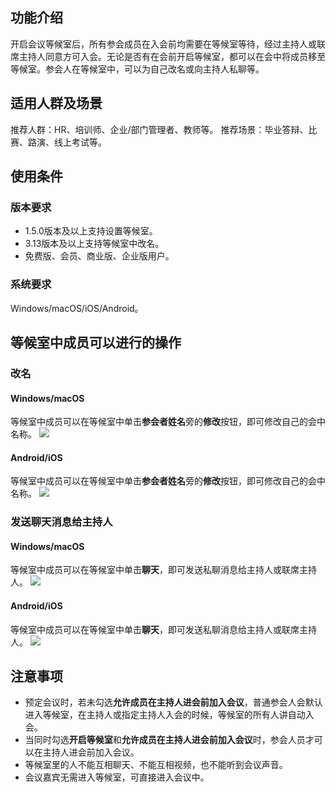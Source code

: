 ## 功能介绍
开启会议等候室后，所有参会成员在入会前均需要在等候室等待，经过主持人或联席主持人同意方可入会。无论是否有在会前开启等候室，都可以在会中将成员移至等候室。参会人在等候室中，可以为自己改名或向主持人私聊等。

## 适用人群及场景
推荐人群：HR、培训师、企业/部门管理者、教师等。
推荐场景：毕业答辩、比赛、路演、线上考试等。

## 使用条件
### 版本要求
- 1.5.0版本及以上支持设置等候室。
- 3.13版本及以上支持等候室中改名。
- 免费版、会员、商业版、企业版用户。

### 系统要求
Windows/macOS/iOS/Android。

## 等候室中成员可以进行的操作
### 改名
#### Windows/macOS
等候室中成员可以在等候室中单击**参会者姓名**旁的**修改**按钮，即可修改自己的会中名称。
![](https://qcloudimg.tencent-cloud.cn/raw/9197f1b02b9cf7be6e9dcc618854f8d5.png)

#### Android/iOS
等候室中成员可以在等候室中单击**参会者姓名**旁的**修改**按钮，即可修改自己的会中名称。
![](https://qcloudimg.tencent-cloud.cn/raw/8e90fe0e0452652b2dcfcf64f7cd612c.png)

### 发送聊天消息给主持人
#### Windows/macOS
等候室中成员可以在等候室中单击**聊天**，即可发送私聊消息给主持人或联席主持人。
![](https://qcloudimg.tencent-cloud.cn/raw/b1af1bb251ebea7d992c555a1f4b8b7a.png)

#### Android/iOS
等候室中成员可以在等候室中单击**聊天**，即可发送私聊消息给主持人或联席主持人。
![](https://qcloudimg.tencent-cloud.cn/raw/6fb08daa57ea8ddd3a8db3d3b41e5645.png)

## 注意事项
- 预定会议时，若未勾选**允许成员在主持人进会前加入会议**，普通参会人会默认进入等候室，在主持人或指定主持人入会的时候，等候室的所有人讲自动入会。
- 当同时勾选**开启等候室**和**允许成员在主持人进会前加入会议**时，参会人员才可以在主持人进会前加入会议。
- 等候室里的人不能互相聊天、不能互相视频，也不能听到会议声音。
- 会议嘉宾无需进入等候室，可直接进入会议中。
